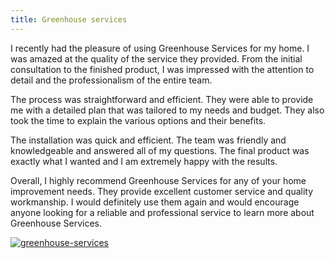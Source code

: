 ```yaml
---
title: Greenhouse services
---
```


I recently had the pleasure of using Greenhouse Services for my home. I was amazed at the quality of the service they provided. From the initial consultation to the finished product, I was impressed with the attention to detail and the professionalism of the entire team.

The process was straightforward and efficient. They were able to provide me with a detailed plan that was tailored to my needs and budget. They also took the time to explain the various options and their benefits.

The installation was quick and efficient. The team was friendly and knowledgeable and answered all of my questions. The final product was exactly what I wanted and I am extremely happy with the results.

Overall, I highly recommend Greenhouse Services for any of your home improvement needs. They provide excellent customer service and quality workmanship. I would definitely use them again and would encourage anyone looking for a reliable and professional service to learn more about Greenhouse Services.

[![greenhouse-services](<https://dabuttonfactory.com/button.png?t=CHECK+SERVICE&f=Noto+Sans-Bold&ts=26&tc=fff&hp=45&vp=20&c=11&bgt=unicolored&bgc=4bd42f>)](<https://www.bark.com/?a_aid=5d2d0e83cdc39>)